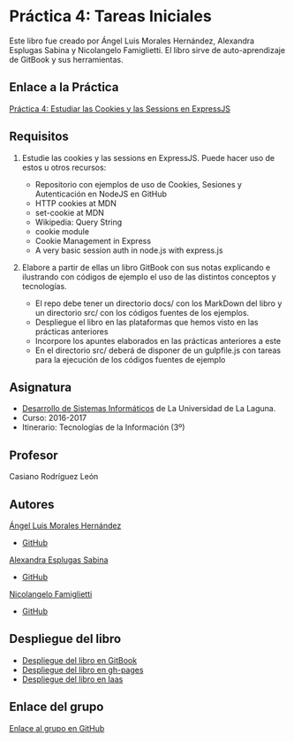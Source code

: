 # Práctica 4: Tareas Iniciales

Este libro fue creado por Ángel Luis Morales Hernández, Alexandra Esplugas Sabina y Nicolangelo Famiglietti.
El libro sirve de auto-aprendizaje de GitBook y sus herramientas.

## Enlace a la Práctica
[Práctica 4: Estudiar las Cookies y las Sessions en ExpressJS](https://casianorodriguezleon.gitbooks.io/ull-esit-1617/content/practicas/practicalearningcookies.html)

## Requisitos
1. Estudie las cookies y las sessions en ExpressJS. Puede hacer uso de estos u otros recursos:

    * Repositorio con ejemplos de uso de Cookies, Sesiones y Autenticación en NodeJS en GitHub
    * HTTP cookies at MDN
    * set-cookie at MDN
    * Wikipedia: Query String
    * cookie module
    * Cookie Management in Express
    * A very basic session auth in node.js with express.js

2. Elabore a partir de ellas un libro GitBook con sus notas explicando e ilustrando con códigos de ejemplo el uso de las distintos conceptos y tecnologías.

    * El repo debe tener un directorio docs/ con los MarkDown del libro y un directorio src/ con los códigos fuentes de los ejemplos.
    * Despliegue el libro en las plataformas que hemos visto en las prácticas anteriores
    * Incorpore los apuntes elaborados en las prácticas anteriores a este
    * En el directorio src/ deberá de disponer de un gulpfile.js con tareas para la ejecución de los códigos fuentes de ejemplo


 
## Asignatura
* [Desarrollo de Sistemas Informáticos](https://campusvirtual.ull.es/1617/course/view.php?id=1136) de La Universidad de La Laguna.
* Curso: 2016-2017
* Itinerario: Tecnologías de la Información \(3º\)

## Profesor
Casiano Rodríguez León

## Autores
[Ángel Luis Morales Hernández](https://alu0100888157.github.io)
* [GitHub](https://github.com/alu0100888157)

[Alexandra Esplugas Sabina](https://alu0100762006.github.io)
* [GitHub](https://github.com/alu0100762006)

[Nicolangelo Famiglietti](https://alu0100912005.github.io)
* [GitHub](https://github.com/alu0100912005)

## Despliegue del libro
* [Despliegue del libro en GitBook](https://alexandra_esplugas.gitbooks.io/tareas-iniciales/content/)
* [Despliegue del libro en gh-pages](https://ull-esit-dsi-1617.github.io/tareas-iniciales-angel-nicolangelo-alexandra-35l2/)
* [Despliegue del libro en Iaas]()

## Enlace del grupo
[Enlace al grupo en GitHub](https://github.com/ULL-ESIT-DSI-1617/estudiar-cookies-y-sessions-en-expressjs-angel-alexandra-nicolangelo-p4-35l2)



